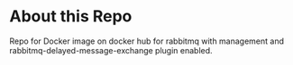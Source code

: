 # About this Repo

Repo for Docker image on docker hub for rabbitmq with management and rabbitmq-delayed-message-exchange plugin enabled.


